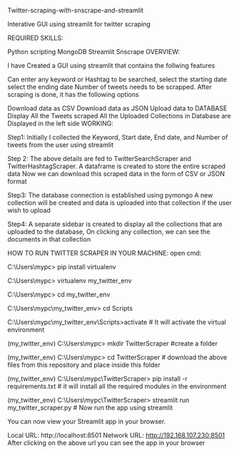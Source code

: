 Twitter-scraping-with-snscrape-and-streamlit

Interative GUI using streamlit for twitter scraping

REQUIRED SKILLS:

Python scripting
MongoDB
Streamlit
Snscrape
OVERVIEW:

I have Created a GUI using streamlit that contains the follwing features

Can enter any keyword or Hashtag to be searched,
select the starting date
select the ending date
Number of tweets needs to be scrapped.
After scraping is done, it has the following options

Download data as CSV
Download data as JSON
Upload data to DATABASE
Display All the Tweets scraped
All the Uploaded Collections in Database are Displayed in the left side
WORKING:

Step1: Initially I collected the Keyword, Start date, End date, and Number of tweets from the user using streamlit

Step 2: The above details are fed to TwitterSearchScraper and TwitterHashtagScraper. A dataframe is created to store the entire scraped data Now we can download this scraped data in the form of CSV or JSON format

Step3: The database connection is established using pymongo A new collection will be created and data is uploaded into that collection if the user wish to upload

Step4: A separate sidebar is created to display all the collections that are uploaded to the database, On clicking any collection, we can see the documents in that collection

HOW TO RUN TWITTER SCRAPER IN YOUR MACHINE: open cmd:

C:\Users\mypc> pip install virtualenv

C:\Users\mypc> virtualenv my_twitter_env

C:\Users\mypc> cd my_twitter_env

C:\Users\mypc\my_twitter_env> cd Scripts

C:\Users\mypc\my_twitter_env\Scripts>activate # It will activate the virtual environment

(my_twitter_env) C:\Users\mypc> mkdir TwitterScraper #create a folder

(my_twitter_env) C:\Users\mypc> cd TwitterScraper # download the above files from this repository and place inside this folder

(my_twitter_env) C:\Users\mypc\TwitterScraper> pip install -r requirements.txt # it will install all the required modules in the environment

(my_twitter_env) C:\Users\mypc\TwitterScraper> streamlit run my_twitter_scraper.py # Now run the app using streamlit

You can now view your Streamlit app in your browser.

Local URL: http://localhost:8501
Network URL: http://192.168.107.230:8501
After clicking on the above url you can see the app in your browser
